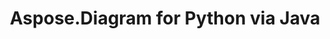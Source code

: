 ---
title: Aspose.Diagram for Python via Java
type: docs
weight: 13
url: /python-java/
keywords: 
description: 
is_root: true
---